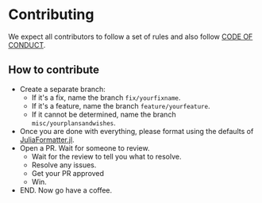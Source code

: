 # Contributing

We expect all contributors to follow a set of rules and also follow [CODE OF CONDUCT](./CODE_OF_CONDUCT.md).

## How to contribute

- Create a separate branch:
  - If it's a fix, name the branch `fix/yourfixname`.
  - If it's a feature, name the branch `feature/yourfeature`.
  - If it cannot be determined, name the branch `misc/yourplansandwishes`.
- Once you are done with everything, please format using the defaults of [JuliaFormatter.jl](https://github.com/domluna/JuliaFormatter.jl).
- Open a PR. Wait for someone to review.
  - Wait for the review to tell you what to resolve.
  - Resolve any issues.
  - Get your PR approved
  - Win.
- END. Now go have a coffee.
